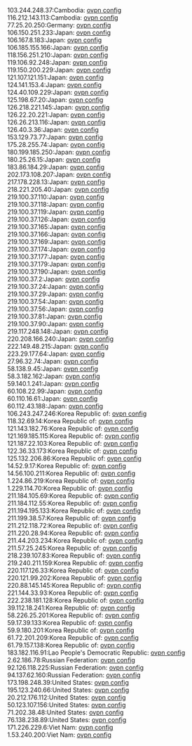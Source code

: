 103.244.248.37:Cambodia: [ovpn config](vpn/103_244_248_37.ovpn)  
116.212.143.113:Cambodia: [ovpn config](vpn/116_212_143_113.ovpn)  
77.25.20.250:Germany: [ovpn config](vpn/77_25_20_250.ovpn)  
106.150.251.233:Japan: [ovpn config](vpn/106_150_251_233.ovpn)  
106.167.8.183:Japan: [ovpn config](vpn/106_167_8_183.ovpn)  
106.185.155.166:Japan: [ovpn config](vpn/106_185_155_166.ovpn)  
118.156.251.210:Japan: [ovpn config](vpn/118_156_251_210.ovpn)  
119.106.92.248:Japan: [ovpn config](vpn/119_106_92_248.ovpn)  
119.150.200.229:Japan: [ovpn config](vpn/119_150_200_229.ovpn)  
121.107.121.151:Japan: [ovpn config](vpn/121_107_121_151.ovpn)  
124.141.153.4:Japan: [ovpn config](vpn/124_141_153_4.ovpn)  
124.40.109.229:Japan: [ovpn config](vpn/124_40_109_229.ovpn)  
125.198.67.20:Japan: [ovpn config](vpn/125_198_67_20.ovpn)  
126.218.221.145:Japan: [ovpn config](vpn/126_218_221_145.ovpn)  
126.22.20.221:Japan: [ovpn config](vpn/126_22_20_221.ovpn)  
126.26.213.116:Japan: [ovpn config](vpn/126_26_213_116.ovpn)  
126.40.3.36:Japan: [ovpn config](vpn/126_40_3_36.ovpn)  
153.129.73.77:Japan: [ovpn config](vpn/153_129_73_77.ovpn)  
175.28.255.74:Japan: [ovpn config](vpn/175_28_255_74.ovpn)  
180.199.185.250:Japan: [ovpn config](vpn/180_199_185_250.ovpn)  
180.25.26.15:Japan: [ovpn config](vpn/180_25_26_15.ovpn)  
183.86.184.29:Japan: [ovpn config](vpn/183_86_184_29.ovpn)  
202.173.108.207:Japan: [ovpn config](vpn/202_173_108_207.ovpn)  
217.178.228.13:Japan: [ovpn config](vpn/217_178_228_13.ovpn)  
218.221.205.40:Japan: [ovpn config](vpn/218_221_205_40.ovpn)  
219.100.37.110:Japan: [ovpn config](vpn/219_100_37_110.ovpn)  
219.100.37.118:Japan: [ovpn config](vpn/219_100_37_118.ovpn)  
219.100.37.119:Japan: [ovpn config](vpn/219_100_37_119.ovpn)  
219.100.37.126:Japan: [ovpn config](vpn/219_100_37_126.ovpn)  
219.100.37.165:Japan: [ovpn config](vpn/219_100_37_165.ovpn)  
219.100.37.166:Japan: [ovpn config](vpn/219_100_37_166.ovpn)  
219.100.37.169:Japan: [ovpn config](vpn/219_100_37_169.ovpn)  
219.100.37.174:Japan: [ovpn config](vpn/219_100_37_174.ovpn)  
219.100.37.177:Japan: [ovpn config](vpn/219_100_37_177.ovpn)  
219.100.37.179:Japan: [ovpn config](vpn/219_100_37_179.ovpn)  
219.100.37.190:Japan: [ovpn config](vpn/219_100_37_190.ovpn)  
219.100.37.2:Japan: [ovpn config](vpn/219_100_37_2.ovpn)  
219.100.37.24:Japan: [ovpn config](vpn/219_100_37_24.ovpn)  
219.100.37.29:Japan: [ovpn config](vpn/219_100_37_29.ovpn)  
219.100.37.54:Japan: [ovpn config](vpn/219_100_37_54.ovpn)  
219.100.37.56:Japan: [ovpn config](vpn/219_100_37_56.ovpn)  
219.100.37.81:Japan: [ovpn config](vpn/219_100_37_81.ovpn)  
219.100.37.90:Japan: [ovpn config](vpn/219_100_37_90.ovpn)  
219.117.248.148:Japan: [ovpn config](vpn/219_117_248_148.ovpn)  
220.208.166.240:Japan: [ovpn config](vpn/220_208_166_240.ovpn)  
222.149.48.215:Japan: [ovpn config](vpn/222_149_48_215.ovpn)  
223.29.177.64:Japan: [ovpn config](vpn/223_29_177_64.ovpn)  
27.96.32.74:Japan: [ovpn config](vpn/27_96_32_74.ovpn)  
58.138.9.45:Japan: [ovpn config](vpn/58_138_9_45.ovpn)  
58.3.182.162:Japan: [ovpn config](vpn/58_3_182_162.ovpn)  
59.140.1.241:Japan: [ovpn config](vpn/59_140_1_241.ovpn)  
60.108.22.99:Japan: [ovpn config](vpn/60_108_22_99.ovpn)  
60.110.16.61:Japan: [ovpn config](vpn/60_110_16_61.ovpn)  
60.112.43.188:Japan: [ovpn config](vpn/60_112_43_188.ovpn)  
106.243.247.246:Korea Republic of: [ovpn config](vpn/106_243_247_246.ovpn)  
118.32.69.14:Korea Republic of: [ovpn config](vpn/118_32_69_14.ovpn)  
121.143.182.76:Korea Republic of: [ovpn config](vpn/121_143_182_76.ovpn)  
121.169.185.115:Korea Republic of: [ovpn config](vpn/121_169_185_115.ovpn)  
121.187.22.103:Korea Republic of: [ovpn config](vpn/121_187_22_103.ovpn)  
122.36.33.173:Korea Republic of: [ovpn config](vpn/122_36_33_173.ovpn)  
125.132.206.86:Korea Republic of: [ovpn config](vpn/125_132_206_86.ovpn)  
14.52.9.17:Korea Republic of: [ovpn config](vpn/14_52_9_17.ovpn)  
14.56.100.211:Korea Republic of: [ovpn config](vpn/14_56_100_211.ovpn)  
1.224.86.219:Korea Republic of: [ovpn config](vpn/1_224_86_219.ovpn)  
1.229.114.70:Korea Republic of: [ovpn config](vpn/1_229_114_70.ovpn)  
211.184.105.69:Korea Republic of: [ovpn config](vpn/211_184_105_69.ovpn)  
211.184.112.55:Korea Republic of: [ovpn config](vpn/211_184_112_55.ovpn)  
211.194.195.133:Korea Republic of: [ovpn config](vpn/211_194_195_133.ovpn)  
211.199.38.57:Korea Republic of: [ovpn config](vpn/211_199_38_57.ovpn)  
211.212.118.72:Korea Republic of: [ovpn config](vpn/211_212_118_72.ovpn)  
211.220.28.94:Korea Republic of: [ovpn config](vpn/211_220_28_94.ovpn)  
211.44.203.234:Korea Republic of: [ovpn config](vpn/211_44_203_234.ovpn)  
211.57.25.245:Korea Republic of: [ovpn config](vpn/211_57_25_245.ovpn)  
218.239.107.83:Korea Republic of: [ovpn config](vpn/218_239_107_83.ovpn)  
219.240.211.159:Korea Republic of: [ovpn config](vpn/219_240_211_159.ovpn)  
220.117.126.33:Korea Republic of: [ovpn config](vpn/220_117_126_33.ovpn)  
220.121.99.202:Korea Republic of: [ovpn config](vpn/220_121_99_202.ovpn)  
220.88.145.145:Korea Republic of: [ovpn config](vpn/220_88_145_145.ovpn)  
221.144.33.93:Korea Republic of: [ovpn config](vpn/221_144_33_93.ovpn)  
222.238.181.128:Korea Republic of: [ovpn config](vpn/222_238_181_128.ovpn)  
39.112.18.241:Korea Republic of: [ovpn config](vpn/39_112_18_241.ovpn)  
58.226.25.201:Korea Republic of: [ovpn config](vpn/58_226_25_201.ovpn)  
59.17.39.133:Korea Republic of: [ovpn config](vpn/59_17_39_133.ovpn)  
59.9.180.201:Korea Republic of: [ovpn config](vpn/59_9_180_201.ovpn)  
61.72.201.209:Korea Republic of: [ovpn config](vpn/61_72_201_209.ovpn)  
61.79.157.138:Korea Republic of: [ovpn config](vpn/61_79_157_138.ovpn)  
183.182.116.91:Lao People's Democratic Republic: [ovpn config](vpn/183_182_116_91.ovpn)  
2.62.186.78:Russian Federation: [ovpn config](vpn/2_62_186_78.ovpn)  
92.126.118.225:Russian Federation: [ovpn config](vpn/92_126_118_225.ovpn)  
94.137.62.160:Russian Federation: [ovpn config](vpn/94_137_62_160.ovpn)  
173.198.248.39:United States: [ovpn config](vpn/173_198_248_39.ovpn)  
195.123.240.66:United States: [ovpn config](vpn/195_123_240_66.ovpn)  
20.212.176.112:United States: [ovpn config](vpn/20_212_176_112.ovpn)  
50.123.107.156:United States: [ovpn config](vpn/50_123_107_156.ovpn)  
71.202.38.48:United States: [ovpn config](vpn/71_202_38_48.ovpn)  
76.138.238.89:United States: [ovpn config](vpn/76_138_238_89.ovpn)  
171.226.229.6:Viet Nam: [ovpn config](vpn/171_226_229_6.ovpn)  
1.53.240.200:Viet Nam: [ovpn config](vpn/1_53_240_200.ovpn)  
